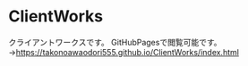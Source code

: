 # ClientWorks
クライアントワークスです。
GitHubPagesで閲覧可能です。→https://takonoawaodori555.github.io/ClientWorks/index.html
